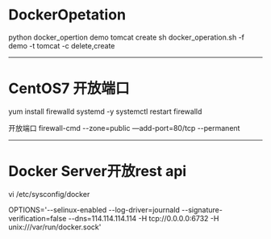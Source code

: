 # DockerOpetation

python docker_opertion demo tomcat create
sh docker_operation.sh -f demo -t tomcat -c delete,create

--------------------------
# CentOS7 开放端口
yum install firewalld systemd -y
systemctl restart firewalld

开放端口
firewall-cmd --zone=public —add-port=80/tcp --permanent

---------------------------
# Docker Server开放rest api
vi /etc/sysconfig/docker

OPTIONS='--selinux-enabled --log-driver=journald --signature-verification=false --dns=114.114.114.114 -H tcp://0.0.0.0:6732 -H unix:///var/run/docker.sock'
